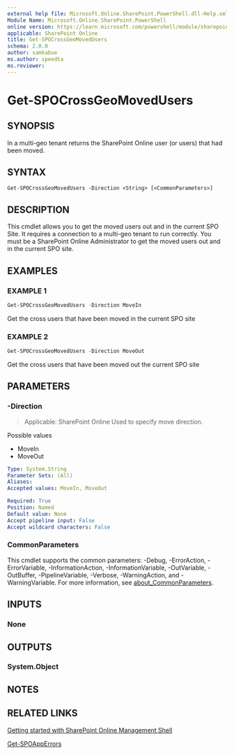 ```yaml
---
external help file: Microsoft.Online.SharePoint.PowerShell.dll-Help.xml
Module Name: Microsoft.Online.SharePoint.PowerShell
online version: https://learn.microsoft.com/powershell/module/sharepoint-online/get-spocrossgeomovedusers
applicable: SharePoint Online
title: Get-SPOCrossGeoMovedUsers
schema: 2.0.0
author: samkabue
ms.author: speedta
ms.reviewer:
---
```


# Get-SPOCrossGeoMovedUsers

## SYNOPSIS

In a multi-geo tenant returns the SharePoint Online user (or users) that had been moved.

## SYNTAX

```
Get-SPOCrossGeoMovedUsers -Direction <String> [<CommonParameters>]
```

## DESCRIPTION

This cmdlet allows you to get the moved users out and in the current SPO Site. It requires a connection to a multi-geo tenant to run correctly. You must be a SharePoint Online Administrator to get the moved users out and in the current SPO site.

## EXAMPLES

### EXAMPLE 1

```powershell
Get-SPOCrossGeoMovedUsers -Direction MoveIn
```

Get the cross users that have been moved in the current SPO site

### EXAMPLE 2

```powershell
Get-SPOCrossGeoMovedUsers -Direction MoveOut
```

Get the cross users that have been moved out the current SPO site

## PARAMETERS

### -Direction

> Applicable: SharePoint Online
Used to specify move direction.

Possible values

- MoveIn
- MoveOut

```yaml
Type: System.String
Parameter Sets: (All)
Aliases:
Accepted values: MoveIn, MoveOut

Required: True
Position: Named
Default value: None
Accept pipeline input: False
Accept wildcard characters: False
```

### CommonParameters

This cmdlet supports the common parameters: -Debug, -ErrorAction, -ErrorVariable, -InformationAction, -InformationVariable, -OutVariable, -OutBuffer, -PipelineVariable, -Verbose, -WarningAction, and -WarningVariable. For more information, see [about_CommonParameters](https://go.microsoft.com/fwlink/?LinkID=113216).

## INPUTS

### None

## OUTPUTS

### System.Object

## NOTES

## RELATED LINKS

[Getting started with SharePoint Online Management Shell](/powershell/sharepoint/sharepoint-online/connect-sharepoint-online)

[Get-SPOAppErrors](Get-SPOAppErrors.md)
